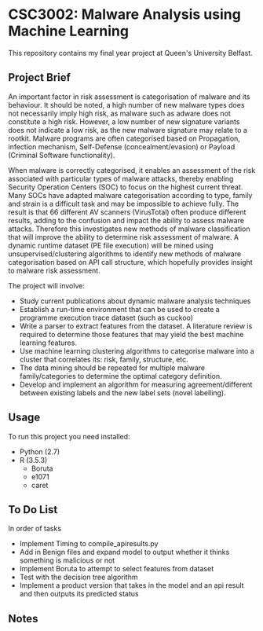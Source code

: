# CSC3002: Malware Analysis using Machine Learning
This repository contains my final year project at Queen's University Belfast.

## Project Brief
An important factor in risk assessment is categorisation of malware and its behaviour. It should be noted, a high number of new malware types does not necessarily imply high risk, as malware such as adware does not constitute a high risk. However, a low number of new signature variants does not indicate a low risk, as the new malware signature may relate to a rootkit. Malware programs are often categorised based on Propagation, infection mechanism, Self-Defense (concealment/evasion) or Payload (Criminal Software functionality).

When malware is correctly categorised, it enables an assessment of the risk associated with particular types of malware attacks, thereby enabling Security Operation Centers (SOC) to focus on the highest current threat. Many SOCs have adapted malware categorisation according to type, family and strain is a difficult task and may be impossible to achieve fully. The result is that 66 different AV scanners (VirusTotal) often produce different results, adding to the confusion and impact the ability to assess malware attacks. Therefore this investigates new methods of malware classification that will improve the ability to determine risk assessment of malware. A dynamic runtime dataset (PE file execution) will be mined using unsupervised/clustering algorithms to identify new methods of malware categorisation based on API call structure, which hopefully provides insight to malware risk assessment.

The project will involve:
* Study current publications about dynamic malware analysis techniques
* Establish a run-time environment that can be used to create a programme execution trace dataset (such as cuckoo)
* Write a parser to extract features from the dataset. A literature review is required to determine those features that may yield the best machine learning features.
* Use machine learning clustering algorithms to categorise malware into a cluster that correlates its: risk, family, structure, etc.
* The data mining should be repeated for multiple malware family/categories to determine the optimal category definition.
* Develop and implement an algorithm for measuring agreement/different between existing labels and the new label sets (novel labelling).

## Usage
To run this project you need installed:
* Python (2.7)
* R (3.5.3)
  * Boruta
  * e1071
  * caret

## To Do List
In order of tasks
* Implement Timing to compile_apiresults.py
* Add in Benign files and expand model to output whether it thinks something is malicious or not
* Implement Boruta to attempt to select features from dataset
* Test with the decision tree algorithm
* Implement a product version that takes in the model and an api result and then outputs its predicted status

## Notes
